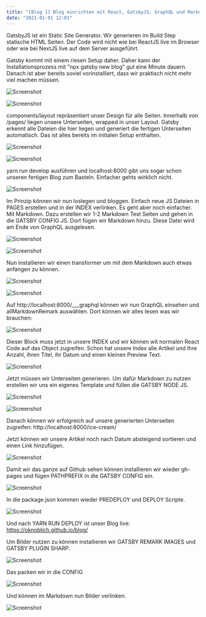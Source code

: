 ```yaml
---
title: "[Blog 1] Blog einrichten mit React, GatsbyJS, GraphQL und Markdown"
date: "2021-01-01 12:01"
---
```


GatsbyJS ist ein Static Site Generator. Wir generieren im Build Step statische HTML Seiten. Der Code wird nicht wie bei ReactJS live im Browser oder wie bei NextJS live auf dem Server ausgeführt.

Gatsby kommt mit einem riesen Setup daher. Daher kann der Installationsprozess mit "npx gatsby new blog" gut eine Minute dauern. Danach ist aber bereits soviel vorinstalliert, dass wir praktisch nicht mehr viel machen müssen.

![Screenshot](../images/1-1.jpg)

![Screenshot](../images/1-2.jpg)

components/layout repräsentiert unser Design für alle Seiten. Innerhalb von /pages/ liegen unsere Unterseiten, wrapped in unser Layout. Gatsby erkennt alle Dateien die hier liegen und generiert die fertigen Unterseiten automatisch. Das ist alles bereits im initialen Setup enthalten.

![Screenshot](../images/1-3.jpg)

![Screenshot](../images/1-4.jpg)

yarn run develop ausführen und localhost:8000 gibt uns sogar schon unseren fertigen Blog zum Basteln. Einfacher gehts wirklich nicht.

![Screenshot](../images/1-5.jpg)

Im Prinzip können wir nun loslegen und bloggen. Einfach neue JS Dateien in PAGES erstellen und in der INDEX verlinken. Es geht aber noch einfacher. Mit Markdown. Dazu erstellen wir 1-2 Markdown Test Seiten und gehen in die GATSBY CONFIG JS. Dort fügen wir Markdown hinzu. Diese Datei wird am Ende von GraphQL ausgelesen.

![Screenshot](../images/1-6.jpg)

![Screenshot](../images/1-7.jpg)

Nun installieren wir einen transformer um mit dem Markdown auch etwas anfangen zu können.

![Screenshot](../images/1-8.jpg)

![Screenshot](../images/1-9.jpg)

Auf http://localhost:8000/___graphql können wir nun GraphQL einsehen und allMarkdownRemark auswählen. Dort können wir alles lesen was wir brauchen:

![Screenshot](../images/1-10.jpg)

Dieser Block muss jetzt in unsere INDEX und wir können wit normalen React Code auf das Object zugreifen. Schon hat unsere Index alle Artikel und Ihre Anzahl, ihren Titel, ihr Datum und einen kleinen Preview Text.

![Screenshot](../images/1-11.jpg)

Jetzt müssen wir Unterseiten generieren. Um dafür Markdown zu nutzen erstellen wir uns ein eigenes Template und füllen die GATSBY NODE JS.

![Screenshot](../images/1-12.jpg)

![Screenshot](../images/1-13.jpg)

Danach können wir erfolgreich auf unsere generierten Unterseiten zugreifen: http://localhost:8000/ice-cream/

Jetzt können wir unsere Artikel noch nach Datum absteigend sortieren und einen Link hinzufügen.

![Screenshot](../images/1-14.jpg)

Damit wir das ganze auf Github sehen können installieren wir wieder gh-pages und fügen PATHPREFIX in die GATSBY CONFIG ein.

![Screenshot](../images/1-15.jpg)

In die package.json kommen wieder PREDEPLOY und DEPLOY Scripte.

![Screenshot](../images/1-16.jpg)

Und nach YARN RUN DEPLOY ist unser Blog live: https://oknoblich.github.io/blog/

Um Bilder nutzen zu können installieren wir GATSBY REMARK IMAGES und GATSBY PLUGIN SHARP.

![Screenshot](../images/1-17.jpg)

Das packen wir in die CONFIG

![Screenshot](../images/1-18.jpg)

Und können im Markdown nun Bilder verlinken.

![Screenshot](../images/1-19.jpg)
